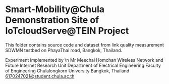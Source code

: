 # Smart-Mobility@Chula Demonstration Site of IoTcloudServe@TEIN Project

This folder contains source code and dataset from link quality measurement SDWMN testbed on PhayaThai road, Bangkok, Thailand.

Experiment implemented by \n
Mr Meechai Homchan 
Wireless Network and Future Internet Research Unit 
Department of Electrical Engineering
Faculty of Engineering
Chulalongkorn University
Bangkok, Thailand
6170247021@student.chula.ac.th
